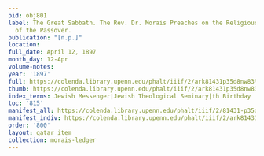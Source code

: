 ```yaml
---
pid: obj801
label: The Great Sabbath. The Rev. Dr. Morais Preaches on the Religious Significance
  of the Passover.
publication: "[n.p.]"
location:
full_date: April 12, 1897
month_day: 12-Apr
volume-notes:
year: '1897'
full: https://colenda.library.upenn.edu/phalt/iiif/2/ark81431p35d8nw83%2FSHA256E-s7424670--2ba521a3941c993f5e699b02d8fbf022b048c716007d634a478290c470c770ef.jpeg/full/3500,/0/default.jpg
thumb: https://colenda.library.upenn.edu/phalt/iiif/2/ark81431p35d8nw83%2FSHA256E-s7424670--2ba521a3941c993f5e699b02d8fbf022b048c716007d634a478290c470c770ef.jpeg/full/!200,200/0/default.jpg
index_terms: Jewish Messenger|Jewish Theological Seminary|th Birthday
toc: '815'
manifest_all: https://colenda.library.upenn.edu/phalt/iiif/2/81431-p35d8nw83/manifest
manifest_indiv: https://colenda.library.upenn.edu/phalt/iiif/2/ark81431p35d8nw83%2FSHA256E-s7424670--2ba521a3941c993f5e699b02d8fbf022b048c716007d634a478290c470c770ef.jpeg
order: '800'
layout: qatar_item
collection: morais-ledger
---
```

